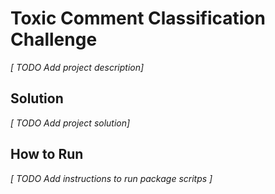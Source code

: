 # Toxic Comment Classification Challenge

*[ TODO Add project description]*

## Solution

*[ TODO Add project solution]*

## How to Run

*[ TODO Add instructions to run package scritps ]*

